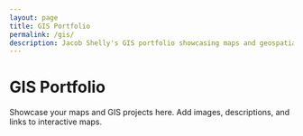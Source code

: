 ```yaml
---
layout: page
title: GIS Portfolio
permalink: /gis/
description: Jacob Shelly's GIS portfolio showcasing maps and geospatial projects.
---
```


# GIS Portfolio

Showcase your maps and GIS projects here. Add images, descriptions, and links to interactive maps.
